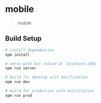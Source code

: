 # mobile


>mobile

## Build Setup

``` bash
# install dependencies
npm install

# serve with hot reload at localhost:2001
npm run server

# build for develop with minification
npm run dev

# build for production with minification
npm run prod
